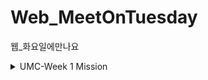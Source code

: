 # Web_MeetOnTuesday
웹_화요일에만나요

<details>
<summary>UMC-Week 1 Mission</summary>
<div markdown="1">

# UMC-Week 1 Mission

## 🔥 미션

1. 학습한 HTML, CSS의 개념을 모두 사용하여 **서비스를 하나 클론코딩** 해오기
    - [넷플릭스](https://www.netflix.com/kr/)
    - [번개장터](https://m.bunjang.co.kr/)
    - [마켓컬리](https://www.kurly.com/shop/main/index.php) <- [레니](https://github.com/UMC-TUK/Web_MeetOnTuesday/tree/main/lany/week1) | [타입](https://github.com/UMC-TUK/Web_MeetOnTuesday/tree/main/type/week1)
    - [에어비엔비](https://www.airbnb.co.kr/) <- [윤](https://github.com/UMC-TUK/Web_MeetOnTuesday/tree/main/yoon/week1)
    - [원티드](https://www.wanted.co.kr/) <- [미닝](https://github.com/UMC-TUK/Web_MeetOnTuesday/tree/main/min/week1)
    - [인프런](https://www.inflearn.com/) 

[ 클론코딩 미션 팁 ]

- 먼저 화면 리스트를 나열하고, 중요해 보이는 화면 순으로 작업을 시작합니다. 유튜브를 예시로 들면 맨 처음 나오는 홈 화면, 동영상 상세 보기화면, 좋아요 표시한 화면 등이 있고, '나는 홈화면 → 상세보기 화면 → 좋아요 표시한 화면 순으로 작업해야지 !' 라고 본인만의 기준으로 순서를 정한 후 작업 합니다.

- 한 화면을 만들 때 html,css 80% javascript 20%로 작업을 합니다. 즉, 자바스크립트의 기능에 신경을 많이 쓰기보다 웹의 화면(html, css)을 보다 더 실제 서비스처럼 만드는 것에 집중합니다.

- 실제 이미지, 아이콘등을 보고싶다면 크롬 개발자도구 > 네트워크 탭에 접속하신 후 웹 페이지를 새로고침 해보시면 확인할 수 있습니다. 해당 데이터들을 사용한다면 더욱 더 실제 웹사이트 같아지겠죠 ~?

- 웹을 만들 때 큰 숲을 먼저 보고 그 후 나무를 본다는 느낌으로, 웹 사이트의 구조를 네모난 상자들의 집합들 이라 생각 하고, 큰 상자들 안에 작은 상자들이 어떻게 배치되어 있는 가를 먼저 파악을 하고 코드 작성을 시작합니다. (div에 border를 줘서 눈으로 직접 레이아웃을 확인해가며 작업 하면 좋아요 :D)

- 반응형 코딩까지 다루면 물론 좋지만, 기본 PC 화면 퍼블리싱 하는것에도 시간이 많이 부족할 것 이므로 반응형 코딩은 최소 화면을 3개 이상 만드신 후 시간이 남는다면 도전해보는 것을 추천합니다:)

## ⚡ 트러블 슈팅

💡 실습하면서 생긴 문제들에 대해서, **이슈 - 문제 - 해결** 순서로 작성해주세요.

💡 스스로 해결하기 어렵다면? 스터디원들에게 도움을 요청하거나 **너디너리의 지식IN 채널에 질문** 해보세요!

⚡이슈 No.1 (예시)

**`이슈`**
    
👉 앱 실행 중에 노래 다음 버튼을 누르니까 앱이 종료되었다.
    
**`문제`**
    
👉 노래클래스의 데이터리스트의 Size를 넘어서 NullPointException이 발생하여 앱이 종료된 것이었다. 
    
**`해결`**
    
👉  노래 다음 버튼을 눌렀을 때 데이터리스트의 Size를 검사해 Size보다 넘어가려고 하면 다음으로 넘어가는 메서드를 실행시키지 
    않고, 첫 노래로 돌아가게끔 해결
    
**`참고레퍼런스`**
    
- 링크

</div>
</details>


